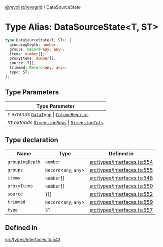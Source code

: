 [@revolist/revogrid](README.md) / DataSourceState

# Type Alias: DataSourceState\<T, ST\>

```ts
type DataSourceState<T, ST>: {
  groupingDepth: number;
  groups: Record<any, any>;
  items: number[];
  proxyItems: number[];
  source: T[];
  trimmed: Record<any, any>;
  type: ST;
};
```

## Type Parameters

| Type Parameter |
| ------ |
| `T` *extends* [`DataType`](TypeAlias.DataType.md) \| [`ColumnRegular`](Interface.ColumnRegular.md) |
| `ST` *extends* [`DimensionRows`](TypeAlias.DimensionRows.md) \| [`DimensionCols`](TypeAlias.DimensionCols.md) |

## Type declaration

| Name | Type | Defined in |
| ------ | ------ | ------ |
| `groupingDepth` | `number` | [src/types/interfaces.ts:554](https://github.com/revolist/revogrid/blob/52c8861ed92574ba1d5817b32afec294ddb1f986/src/types/interfaces.ts#L554) |
| `groups` | `Record`\<`any`, `any`\> | [src/types/interfaces.ts:555](https://github.com/revolist/revogrid/blob/52c8861ed92574ba1d5817b32afec294ddb1f986/src/types/interfaces.ts#L555) |
| `items` | `number`[] | [src/types/interfaces.ts:548](https://github.com/revolist/revogrid/blob/52c8861ed92574ba1d5817b32afec294ddb1f986/src/types/interfaces.ts#L548) |
| `proxyItems` | `number`[] | [src/types/interfaces.ts:550](https://github.com/revolist/revogrid/blob/52c8861ed92574ba1d5817b32afec294ddb1f986/src/types/interfaces.ts#L550) |
| `source` | `T`[] | [src/types/interfaces.ts:552](https://github.com/revolist/revogrid/blob/52c8861ed92574ba1d5817b32afec294ddb1f986/src/types/interfaces.ts#L552) |
| `trimmed` | `Record`\<`any`, `any`\> | [src/types/interfaces.ts:559](https://github.com/revolist/revogrid/blob/52c8861ed92574ba1d5817b32afec294ddb1f986/src/types/interfaces.ts#L559) |
| `type` | `ST` | [src/types/interfaces.ts:557](https://github.com/revolist/revogrid/blob/52c8861ed92574ba1d5817b32afec294ddb1f986/src/types/interfaces.ts#L557) |

## Defined in

[src/types/interfaces.ts:543](https://github.com/revolist/revogrid/blob/52c8861ed92574ba1d5817b32afec294ddb1f986/src/types/interfaces.ts#L543)

